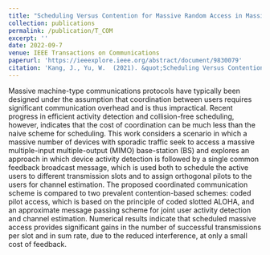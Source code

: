 ```yaml
---
title: "Scheduling Versus Contention for Massive Random Access in Massive MIMO Systems"
collection: publications
permalink: /publication/T_COM
excerpt: ''
date: 2022-09-7
venue: IEEE Transactions on Communications
paperurl: 'https://ieeexplore.ieee.org/abstract/document/9830079'
citation: 'Kang, J., Yu, W.  (2021). &quot;Scheduling Versus Contention for Massive Random Access in Massive MIMO Systems.&quot;.'
---
```


Massive machine-type communications protocols have typically been designed under the assumption that coordination between users requires significant communication overhead and is thus impractical. Recent progress in efficient activity detection and collision-free scheduling, however, indicates that the cost of coordination can be much less than the naive scheme for scheduling. This work considers a scenario in which a massive number of devices with sporadic traffic seek to access a massive multiple-input multiple-output (MIMO) base-station (BS) and explores an approach in which device activity detection is followed by a single common feedback broadcast message, which is used both to schedule the active users to different transmission slots and to assign orthogonal pilots to the users for channel estimation. The proposed coordinated communication scheme is compared to two prevalent contention-based schemes: coded pilot access, which is based on the principle of coded slotted ALOHA, and an approximate message passing scheme for joint user activity detection and channel estimation. Numerical results indicate that scheduled massive access provides significant gains in the number of successful transmissions per slot and in sum rate, due to the reduced interference, at only a small cost of feedback.
